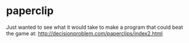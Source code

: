# paperclip

Just wanted to see what it would take to make a program that could beat the game at:
http://decisionproblem.com/paperclips/index2.html

